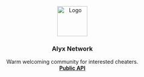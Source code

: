 <div align="center">
  <a href="https://www.lyx.ro">
    <img src="[images/logo.png](https://alyx.ro/logo.png)" alt="Logo" width="80" height="80">
  </a>

<h3 align="center">Alyx Network</h3>

  <p align="center">
    Warm welcoming community for interested cheaters.
    <br />
    <a href="[https://github.com/github_username/repo_name](https://docs.alyx.ro/)"><strong>Public API</strong></a>
    <br />
    <br />
  </p>
</div>
